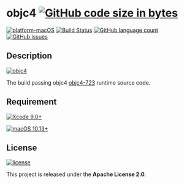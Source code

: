 # objc4 [![GitHub code size in bytes](https://img.shields.io/github/languages/code-size/oneofai/objc4.svg)](https://github.com/oneofai/objc4)

[![platform-macOS](https://img.shields.io/badge/platform-macOS-orange.svg)](https://github.com/oneofai/objc4) [![Build Status](https://travis-ci.org/oneofai/objc4.svg?branch=master)](https://travis-ci.org/oneofai/objc4) [![GitHub language count](https://img.shields.io/github/languages/count/oneofai/objc4.svg)]() [![GitHub issues](https://img.shields.io/github/issues/oneofai/objc4.svg)](https://github.com/oneofai/objc4/issues)

## Description
[![objc4](https://img.shields.io/badge/objc4-723-brightgreen.svg)](https://opensource.apple.com/tarballs/objc4/)

The build passing objc4 [objc4-723](https://opensource.apple.com/tarballs/objc4/objc4-723.tar.gz) runtime source code.

## Requirement
[![Xcode 9.0+](https://img.shields.io/badge/Xcode-9.0%2B-blue.svg)](https://developer.apple.com/xcode/)

[![macOS 10.13+](https://img.shields.io/badge/macOS-10.13%2B-blue.svg)](https://developer.apple.com/macos/)

## License
[![license](https://img.shields.io/github/license/oneofai/objc4.svg)](https://github.com/oneofai/objc4)

This project is released under the **Apache License 2.0**.




